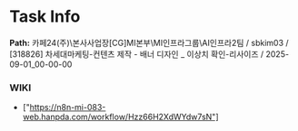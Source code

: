# Task Info

**Path:** 카페24(주)\본사사업장\[CG]MI본부\MI인프라그룹\AI인프라2팀 / sbkim03 / [318826] 차세대마케팅-컨텐츠 제작 - 배너 디자인 _ 이상치 확인-리사이즈 / 2025-09-01_00-00-00

### WIKI
- ["https://n8n-mi-083-web.hanpda.com/workflow/Hzz66H2XdWYdw7sN"]

